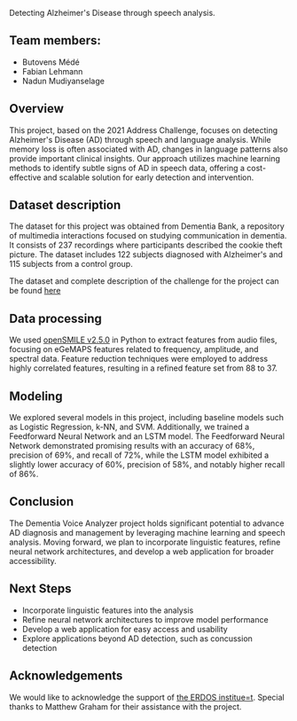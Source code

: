 Detecting Alzheimer's Disease through speech analysis. 

## Team members:
- Butovens Médé
- Fabian Lehmann
- Nadun Mudiyanselage

## Overview 
This project, based on the 2021 Address Challenge, focuses on detecting Alzheimer's Disease (AD) through speech and language analysis. While memory loss is often associated with AD, changes in language patterns also provide important clinical insights. Our approach utilizes machine learning methods to identify subtle signs of AD in speech data, offering a cost-effective and scalable solution for early detection and intervention.

## Dataset description
The dataset for this project was obtained from Dementia Bank, a repository of multimedia interactions focused on studying communication in dementia. It consists of 237 recordings where participants described the cookie theft picture. The dataset includes 122 subjects diagnosed with Alzheimer's and 115 subjects from a control group.

The dataset and complete description of the challenge for the project can be found [here](https://dementia.talkbank.org/ADReSSo-2021/ "DementiaBank")

## Data processing
We used [openSMILE v2.5.0](https://pypi.org/project/opensmile/) in Python to extract features from audio files, focusing on eGeMAPS features related to frequency, amplitude, and spectral data. Feature reduction techniques were employed to address highly correlated features, resulting in a refined feature set from 88 to 37.

## Modeling
We explored several models in this project, including baseline models such as Logistic Regression, k-NN, and SVM. Additionally, we trained a Feedforward Neural Network and an LSTM model. The Feedforward Neural Network demonstrated promising results with an accuracy of 68%, precision of 69%, and recall of 72%, while the LSTM model exhibited a slightly lower accuracy of 60%, precision of 58%, and notably higher recall of 86%.

## Conclusion
The Dementia Voice Analyzer project holds significant potential to advance AD diagnosis and management by leveraging machine learning and speech analysis. Moving forward, we plan to incorporate linguistic features, refine neural network architectures, and develop a web application for broader accessibility.

## Next Steps
- Incorporate linguistic features into the analysis
- Refine neural network architectures to improve model performance
- Develop a web application for easy access and usability
- Explore applications beyond AD detection, such as concussion detection

## Acknowledgements
We would like to acknowledge the support of [the ERDOS institue=t](https://www.erdosinstitute.org/). Special thanks to Matthew Graham for their assistance with the project.